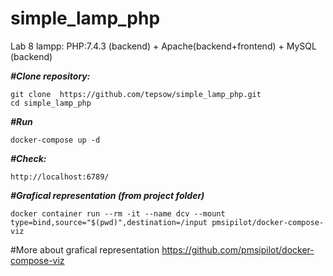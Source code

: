# simple_lamp_php
Lab 8  lampp: PHP:7.4.3 (backend) + Apache(backend+frontend) + MySQL (backend) 


***#Clone repository:***
```
git clone  https://github.com/tepsow/simple_lamp_php.git
cd simple_lamp_php
```
***#Run***
```
docker-compose up -d
```
***#Check:***
```
http://localhost:6789/
```
***#Grafical representation (from project folder)***
```
docker container run --rm -it --name dcv --mount type=bind,source="$(pwd)",destination=/input pmsipilot/docker-compose-viz
```
#More about grafical representation
https://github.com/pmsipilot/docker-compose-viz
